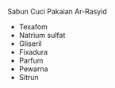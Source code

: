 Sabun Cuci Pakaian Ar-Rasyid
- Texafom
- Natrium sulfat
- Gliseril
- Fixadura
- Parfum
- Pewarna
- Sitrun
